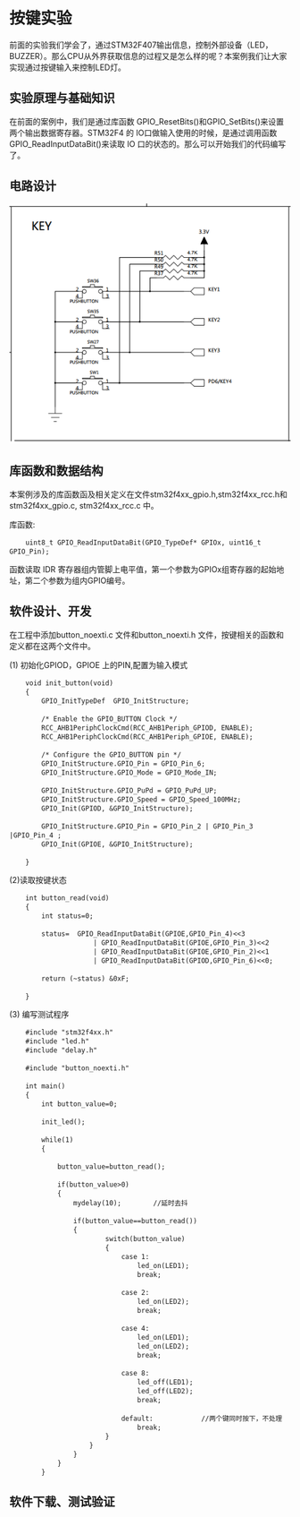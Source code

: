 # 按键实验 #

前面的实验我们学会了，通过STM32F407输出信息，控制外部设备（LED，BUZZER）。那么CPU从外界获取信息的过程又是怎么样的呢？本案例我们让大家实现通过按键输入来控制LED灯。

## 实验原理与基础知识 ##

在前面的案例中，我们是通过库函数 GPIO_ResetBits()和GPIO_SetBits()来设置两个输出数据寄存器。STM32F4 的 IO口做输入使用的时候，是通过调用函数 GPIO_ReadInputDataBit()来读取 IO 口的状态的。那么可以开始我们的代码编写了。
 
## 电路设计 ##

![](img/chapter0/key_sch.png) 

## 库函数和数据结构 ##

本案例涉及的库函数函及相关定义在文件stm32f4xx_gpio.h,stm32f4xx_rcc.h和 stm32f4xx_gpio.c, stm32f4xx_rcc.c 中。

库函数:

        uint8_t GPIO_ReadInputDataBit(GPIO_TypeDef* GPIOx, uint16_t GPIO_Pin);

函数读取 IDR 寄存器组内管脚上电平值，第一个参数为GPIOx组寄存器的起始地址，第二个参数为组内GPIO编号。

## 软件设计、开发 ##

在工程中添加button_noexti.c 文件和button_noexti.h 文件，按键相关的函数和定义都在这两个文件中。

(1) 初始化GPIOD，GPIOE 上的PIN,配置为输入模式

        void init_button(void)
        {
            GPIO_InitTypeDef  GPIO_InitStructure;

            /* Enable the GPIO_BUTTON Clock */
            RCC_AHB1PeriphClockCmd(RCC_AHB1Periph_GPIOD, ENABLE);
            RCC_AHB1PeriphClockCmd(RCC_AHB1Periph_GPIOE, ENABLE);

            /* Configure the GPIO_BUTTON pin */
            GPIO_InitStructure.GPIO_Pin = GPIO_Pin_6;
            GPIO_InitStructure.GPIO_Mode = GPIO_Mode_IN;

            GPIO_InitStructure.GPIO_PuPd = GPIO_PuPd_UP;
            GPIO_InitStructure.GPIO_Speed = GPIO_Speed_100MHz;
            GPIO_Init(GPIOD, &GPIO_InitStructure);

            GPIO_InitStructure.GPIO_Pin = GPIO_Pin_2 | GPIO_Pin_3 |GPIO_Pin_4 ;
            GPIO_Init(GPIOE, &GPIO_InitStructure);

        }
        
(2)读取按键状态

        int button_read(void)
        {
            int status=0;

            status=  GPIO_ReadInputDataBit(GPIOE,GPIO_Pin_4)<<3
                         | GPIO_ReadInputDataBit(GPIOE,GPIO_Pin_3)<<2
                         | GPIO_ReadInputDataBit(GPIOE,GPIO_Pin_2)<<1
                         | GPIO_ReadInputDataBit(GPIOD,GPIO_Pin_6)<<0;

            return (~status) &0xF;

        }

(3) 编写测试程序

        #include "stm32f4xx.h"
        #include "led.h"
        #include "delay.h"

        #include "button_noexti.h"

        int main()
        {
            int button_value=0;

            init_led();

            while(1)
            {

                button_value=button_read();

                if(button_value>0)
                {
                    mydelay(10);		//延时去抖

                    if(button_value==button_read())
                    {
                            switch(button_value)
                            {
                                case 1:
                                    led_on(LED1);
                                    break;

                                case 2:
                                    led_on(LED2);
                                    break;

                                case 4:
                                    led_on(LED1);
                                    led_on(LED2);
                                    break;

                                case 8:
                                    led_off(LED1);
                                    led_off(LED2);
                                    break;

                                default:			//两个键同时按下，不处理
                                    break;
                            }
                        }
                    }
                }
            }

## 软件下载、测试验证 ##
 
 
 
 